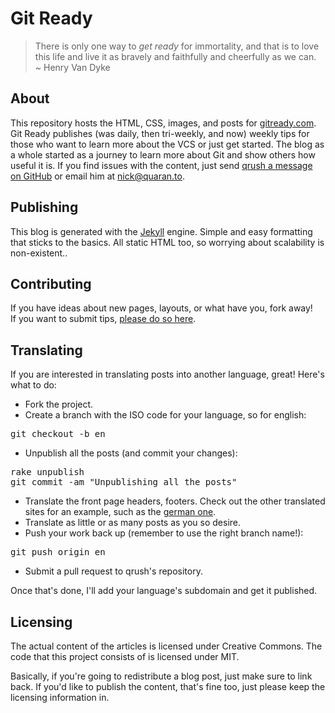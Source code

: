 # Git Ready

> There is only one way to *get ready* for immortality, and that is to love this life and live it as bravely and faithfully and cheerfully as we can.<br />
> ~ Henry Van Dyke

## About

This repository hosts the HTML, CSS, images, and posts for [gitready.com](http://gitready.com). Git Ready publishes (was daily, then tri-weekly, and now) weekly tips for those who want to learn more about the VCS or just get started. The blog as a whole started as a journey to learn more about Git and show others how useful it is. If you find issues with the content, just send [qrush a message on GitHub](http://github.com/qrush) or email him at [nick@quaran.to](mailto://nick@quaran.to).

## Publishing

This blog is generated with the [Jekyll](http://github.com/mojombo/jekyll) engine. Simple and easy formatting that sticks to the basics. All static HTML too, so worrying about scalability is non-existent..

## Contributing

If you have ideas about new pages, layouts, or what have you, fork away!<br /> If you want to submit tips, [please do so here](http://gitready.com/submit.html).

## Translating

If you are interested in translating posts into another language, great! Here's what to do:

* Fork the project.
* Create a branch with the ISO code for your language, so for english:

<pre>
git checkout -b en
</pre>

* Unpublish all the posts (and commit your changes):

<pre>
rake unpublish
git commit -am "Unpublishing all the posts"
</pre>

* Translate the front page headers, footers. Check out the other translated sites for an example, such as the [german one](http://de.gitready.com).
* Translate as little or as many posts as you so desire.
* Push your work back up (remember to use the right branch name!):

<pre>
git push origin en
</pre>

* Submit a pull request to qrush's repository.

Once that's done, I'll add your language's subdomain and get it published.

## Licensing

The actual content of the articles is licensed under Creative Commons. The code that this project consists of is licensed under MIT.

Basically, if you're going to redistribute a blog post, just make sure to link back. If you'd like to publish the content, that's fine too, just please keep the licensing information in.

